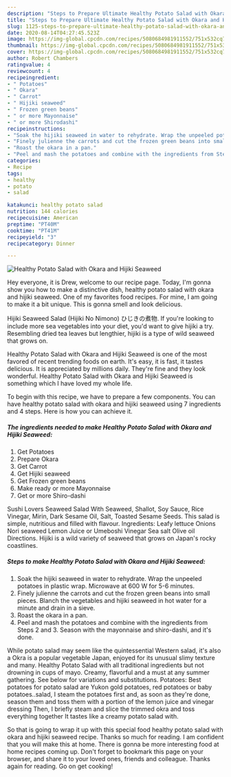 ```yaml
---
description: "Steps to Prepare Ultimate Healthy Potato Salad with Okara and Hijiki Seaweed"
title: "Steps to Prepare Ultimate Healthy Potato Salad with Okara and Hijiki Seaweed"
slug: 1125-steps-to-prepare-ultimate-healthy-potato-salad-with-okara-and-hijiki-seaweed
date: 2020-08-14T04:27:45.523Z
image: https://img-global.cpcdn.com/recipes/5080684981911552/751x532cq70/healthy-potato-salad-with-okara-and-hijiki-seaweed-recipe-main-photo.jpg
thumbnail: https://img-global.cpcdn.com/recipes/5080684981911552/751x532cq70/healthy-potato-salad-with-okara-and-hijiki-seaweed-recipe-main-photo.jpg
cover: https://img-global.cpcdn.com/recipes/5080684981911552/751x532cq70/healthy-potato-salad-with-okara-and-hijiki-seaweed-recipe-main-photo.jpg
author: Robert Chambers
ratingvalue: 4
reviewcount: 4
recipeingredient:
- " Potatoes"
- " Okara"
- " Carrot"
- " Hijiki seaweed"
- " Frozen green beans"
- " or more Mayonnaise"
- " or more Shirodashi"
recipeinstructions:
- "Soak the hijiki seaweed in water to rehydrate. Wrap the unpeeled potatoes in plastic wrap. Microwave at 600 W for 5-6 minutes."
- "Finely julienne the carrots and cut the frozen green beans into small pieces. Blanch the vegetables and hijiki seaweed in hot water for a minute and drain in a sieve."
- "Roast the okara in a pan."
- "Peel and mash the potatoes and combine with the ingredients from Steps 2 and 3. Season with the mayonnaise and shiro-dashi, and it&#39;s done."
categories:
- Recipe
tags:
- healthy
- potato
- salad

katakunci: healthy potato salad 
nutrition: 144 calories
recipecuisine: American
preptime: "PT40M"
cooktime: "PT41M"
recipeyield: "3"
recipecategory: Dinner

---
```



![Healthy Potato Salad with Okara and Hijiki Seaweed](https://img-global.cpcdn.com/recipes/5080684981911552/751x532cq70/healthy-potato-salad-with-okara-and-hijiki-seaweed-recipe-main-photo.jpg)

Hey everyone, it is Drew, welcome to our recipe page. Today, I'm gonna show you how to make a distinctive dish, healthy potato salad with okara and hijiki seaweed. One of my favorites food recipes. For mine, I am going to make it a bit unique. This is gonna smell and look delicious.

Hijiki Seaweed Salad (Hijiki No Nimono) ひじきの煮物. If you&#39;re looking to include more sea vegetables into your diet, you&#39;d want to give hijiki a try. Resembling dried tea leaves but lengthier, hijiki is a type of wild seaweed that grows on.

Healthy Potato Salad with Okara and Hijiki Seaweed is one of the most favored of recent trending foods on earth. It's easy, it is fast, it tastes delicious. It is appreciated by millions daily. They're fine and they look wonderful. Healthy Potato Salad with Okara and Hijiki Seaweed is something which I have loved my whole life.


To begin with this recipe, we have to prepare a few components. You can have healthy potato salad with okara and hijiki seaweed using 7 ingredients and 4 steps. Here is how you can achieve it.

<!--inarticleads1-->

##### The ingredients needed to make Healthy Potato Salad with Okara and Hijiki Seaweed:

1. Get  Potatoes
1. Prepare  Okara
1. Get  Carrot
1. Get  Hijiki seaweed
1. Get  Frozen green beans
1. Make ready  or more Mayonnaise
1. Get  or more Shiro-dashi


Sushi Lovers Seaweed Salad With Seaweed, Shallot, Soy Sauce, Rice Vinegar, Mirin, Dark Sesame Oil, Salt, Toasted Sesame Seeds. This salad is simple, nutritious and filled with flavour. Ingredients: Leafy lettuce Onions Nori seaweed Lemon Juice or Umeboshi Vinegar Sea salt Olive oil Directions. Hijiki is a wild variety of seaweed that grows on Japan&#39;s rocky coastlines. 

<!--inarticleads2-->

##### Steps to make Healthy Potato Salad with Okara and Hijiki Seaweed:

1. Soak the hijiki seaweed in water to rehydrate. Wrap the unpeeled potatoes in plastic wrap. Microwave at 600 W for 5-6 minutes.
1. Finely julienne the carrots and cut the frozen green beans into small pieces. Blanch the vegetables and hijiki seaweed in hot water for a minute and drain in a sieve.
1. Roast the okara in a pan.
1. Peel and mash the potatoes and combine with the ingredients from Steps 2 and 3. Season with the mayonnaise and shiro-dashi, and it&#39;s done.


While potato salad may seem like the quintessential Western salad, it&#39;s also a Okra is a popular vegetable Japan, enjoyed for its unusual slimy texture and many. Healthy Potato Salad with all traditional ingredients but not drowning in cups of mayo. Creamy, flavorful and a must at any summer gathering. See below for variations and substitutions. Potatoes: Best potatoes for potato salad are Yukon gold potatoes, red potatoes or baby potatoes..salad, I steam the potatoes first and, as soon as they&#39;re done, season them and toss them with a portion of the lemon juice and vinegar dressing Then, I briefly steam and slice the trimmed okra and toss everything together It tastes like a creamy potato salad with. 

So that is going to wrap it up with this special food healthy potato salad with okara and hijiki seaweed recipe. Thanks so much for reading. I am confident that you will make this at home. There is gonna be more interesting food at home recipes coming up. Don't forget to bookmark this page on your browser, and share it to your loved ones, friends and colleague. Thanks again for reading. Go on get cooking!
